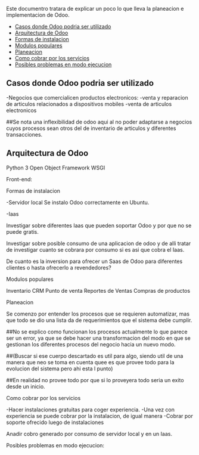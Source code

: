 Este documentro tratara de explicar un poco lo que lleva la planeacion e implementacion de Odoo. 

<!-- toc -->
- [Casos donde Odoo podria ser utilizado](#casos)
- [Arquitectura de Odoo](#arquitectura-odoo)
- [Formas de instalacion](#instalacion)
- [Modulos populares](#modulos)
- [Planeacion](#planeacion)
- [Como cobrar por los servicios](#cobro)
- [Posibles problemas en modo ejecucion](#problemas)
<!-- tocstop -->

## Casos donde Odoo podria ser utilizado

 -Negocios que comercialicen productos electronicos:
     -venta y reparacion de articulos relacionados a dispositivos mobiles
     -venta de articulos electronicos
 
##Se nota una inflexibilidad de odoo aqui al no poder adaptarse a negocios cuyos procesos sean otros del de inventario de articulos y diferentes transacciones.  

## Arquitectura de Odoo

Python 3
Open Object Framework
WSGI

Front-end:

Formas de instalacion

-Servidor local
Se instalo Odoo correctamente en Ubuntu.

-Iaas

Investigar sobre diferentes Iaas que pueden soportar Odoo y por que no se puede gratis. 

Investigar sobre posible consumo de una aplicacion de odoo y de alli tratar de investigar cuanto se cobrara por consumo si es asi que cobra el Iaas.

De cuanto es la inversion para ofrecer un Saas de Odoo para diferentes clientes o hasta ofrecerlo a revendedores? 

Modulos populares

Inventario
CRM
Punto de venta
Reportes de Ventas
Compras de productos

Planeacion 

Se comenzo por entender los procesos que se requieren automatizar, mas que todo se dio una lista da de requerimientos que el sistema debe cumplir. 

##No se explico como funcionan los procesos actualmente lo que parece ser un error, ya que se debe hacer una transformacion del modo en que se gestionan los diferentes procesos del negocio hacia un nuevo modo.

##(Buscar si ese cuerpo descartado es util para algo, siendo util de una manera que neo se toma en cuenta quee es que provee todo para la evolucion del sistema pero ahi esta l punto) 

##En realidad no provee todo por que si lo proveyera todo seria un exito desde un inicio.

Como cobrar por los servicios

-Hacer instalaciones gratuitas para coger experiencia.
-Una vez con experiencia se puede cobrar por la instalacion, de igual manera
-Cobrar por soporte ofrecido luego de instalaciones

Anadir cobro generado por consumo de servidor local y en un Iaas. 

Posibles problemas en modo ejecucion:
